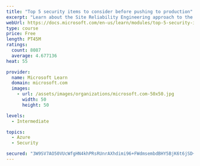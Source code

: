 ```yaml
---
title: "Top 5 security items to consider before pushing to production"
excerpt: "Learn about the Site Reliability Engineering approach to the challenge of assuring reliability and gain a better understanding of why it matters."
webUrl: https://docs.microsoft.com/en-us/learn/modules/top-5-security-items-to-consider/
type: course
price: Free
length: PT45M
ratings:
  count: 8087
  average: 4.677136
heat: 55

provider:
  name: Microsoft Learn
  domain: microsoft.com
  images:
    - url: /assets/images/organizations/microsoft.com-50x50.jpg
      width: 50
      height: 50

levels:
  - Intermediate

topics:
  - Azure
  - Security

secured: "3W9SV7AO50VUcWfgHN4khPRsRUnrAXhdimi96+FWdmsembdBHY5BjK6t6jSD+13hNlm8tBnYaOi/jU5+26fnLBPE7hJGs1l7jAdD2mATSB8QtEankQOiO6lh+P1NSk9VoZN6/o8gy6rdB2LEpxPkrroPWQTZnhOvIeoPmmntOoNC2kZmZyaSWu7/Ytq1qOaCNR1MNMBqDNvrQUnoqnDiaGjnu6Z+bmYKdwhmPbUXj02ahLa3j3ROREwkHR8Fuc+aFDCRJyWGMDHtHhWWjrec6GBhcRzcW/AjSqXR+sps0cvPIkMfZmBaIfrusYfXhl6yzr7hfZ/wWE4/2dwERRaCvZ2KNfZ1GCbMZvDu4Kcj20SAoLs+X+UZ+XEG9oka3HGYkrq3p3DHrx9+GTr1gF+RX1L0UKkRysKvFCmmmBSmRIQ=;VpIekPMKWaA0JDsp/444Ew=="
---
```


